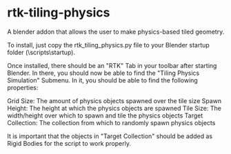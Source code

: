 # rtk-tiling-physics
A blender addon that allows the user to make physics-based tiled geometry.



To install, just copy the rtk_tiling_physics.py file to your Blender startup folder (<BLENDER INSTALL DIRECTORY>\scripts\startup).

Once installed, there should be an "RTK" Tab in your toolbar after starting Blender. In there, you should now be able to find the "Tiling Physics Simulation" Submenu. In it, you should be able to find the following properties:

Grid Size:            The amount of physics objects spawned over the tile size
Spawn Height:         The height at which the physics objects are spawned
Tile Size:            The width/height over which to spawn and tile the physics objects
Target Collection:    The collection from which to randomly spawn physics objects

It is important that the objects in "Target Collection" should be added as Rigid Bodies for the script to work properly.
